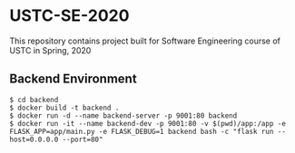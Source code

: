 # USTC-SE-2020
This repository contains project built for Software Engineering course of USTC in Spring, 2020

## Backend Environment

```shell
$ cd backend
$ docker build -t backend .
$ docker run -d --name backend-server -p 9001:80 backend
$ docker run -it --name backend-dev -p 9001:80 -v $(pwd)/app:/app -e FLASK_APP=app/main.py -e FLASK_DEBUG=1 backend bash -c "flask run --host=0.0.0.0 --port=80"
```
